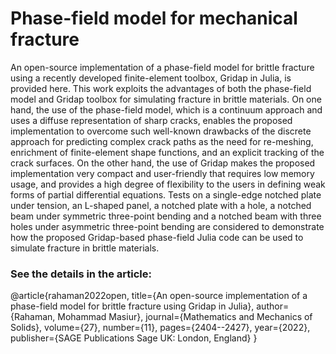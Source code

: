 # Phase-field model for mechanical fracture

An open-source implementation of a phase-field model for brittle fracture using a recently developed finite-element toolbox, Gridap in Julia, is provided here.
This work exploits the advantages of both the phase-field model and Gridap toolbox for simulating fracture in brittle materials. On one hand, the use of the phase-field model, 
which is a continuum approach and uses a diffuse representation of sharp cracks, enables the proposed implementation to overcome such well-known drawbacks of the discrete approach 
for predicting complex crack paths as the need for re-meshing, enrichment of finite-element shape functions, and an explicit tracking of the crack surfaces. On the other hand,
the use of Gridap makes the proposed implementation very compact and user-friendly that requires low memory usage, and provides a high degree of flexibility to the users in defining
weak forms of partial differential equations. Tests on a single-edge notched plate under tension, an L-shaped panel, a notched plate with a hole, a notched beam under symmetric
three-point bending and a notched beam with three holes under asymmetric three-point bending are considered to demonstrate how the proposed Gridap-based phase-field Julia code 
can be used to simulate fracture in brittle materials.

### See the details in the article: 

@article{rahaman2022open,
  title={An open-source implementation of a phase-field model for brittle fracture using Gridap in Julia},
  author={Rahaman, Mohammad Masiur},
  journal={Mathematics and Mechanics of Solids},
  volume={27},
  number={11},
  pages={2404--2427},
  year={2022},
  publisher={SAGE Publications Sage UK: London, England}
}
